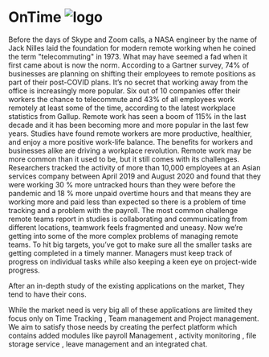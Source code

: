 # OnTime ![logo](https://user-images.githubusercontent.com/79610408/165441429-e3dd83ec-0df5-4c22-a7a2-f54eebc7b6cc.png)
Before the days of Skype and Zoom calls, a NASA engineer by the name of Jack Nilles laid the foundation for modern remote working when he coined the term "telecommuting" in 1973. What may have seemed a fad when it first came about is now the norm. According to a Gartner survey, 74% of businesses are planning on shifting their employees to remote positions as part of their post-COVID plans. 
It’s no secret that working away from the office is increasingly more popular. Six out of 10 companies offer their workers the chance to telecommute and 43% of all employees work remotely at least some of the time, according to the latest workplace statistics from Gallup.
Remote work has seen a boom of 115% in the last decade and it has been becoming more and more popular in the last few years.
Studies have found remote workers are more productive, healthier, and enjoy a more positive work-life balance. The benefits for workers and businesses alike are driving a workplace revolution.
Remote work may be more common than it used to be, but it still comes with its challenges.
Researchers tracked the activity of more than 10,000 employees at an Asian services company between April 2019 and August 2020 and found that they were working 30 % more untracked hours than they were before the pandemic and 18 % more unpaid overtime hours and that means they are working more and paid less than expected so there is a problem of time tracking and a problem with the payroll.
The most common challenge remote teams report in studies is collaborating and communicating from different locations, teamwork feels fragmented and uneasy.
Now we’re getting into some of the more complex problems of managing remote teams. To hit big targets, you’ve got to make sure all the smaller tasks are getting completed in a timely manner. Managers must keep track of progress on individual tasks while also keeping a keen eye on project-wide progress.

After an in-depth study of the existing applications on the market, They tend to have their cons.

While the market need is very big all of these applications are limited they focus only on Time Tracking , Team management and Project management. We aim to satisfy those needs by creating the perfect platform which contains added modules like payroll Management , activity monitoring , file storage service , leave management and an integrated chat.
